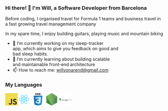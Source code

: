 ### Hi there! 👋 I'm Will, a Software Developer from Barcelona

Before coding, I organised travel for Formula 1 teams and business travel in a fast growing travel management company

In my spare time, I enjoy building guitars, playing music and mountain biking

- 🔭 I’m currently working on my sleep-tracker<br />
app, which aims to give you feedback on good and<br />
bad sleep habits. 
- 🌱 I’m currently learning about building scalable<br />
and maintainable front-end architecture
- 📫 How to reach me: willvonarend@gmail.com


### My Languages

<img src="https://raw.githubusercontent.com/github/explore/80688e429a7d4ef2fca1e82350fe8e3517d3494d/topics/javascript/javascript.png" width="40"><img src="https://raw.githubusercontent.com/github/explore/80688e429a7d4ef2fca1e82350fe8e3517d3494d/topics/react/react.png" width="40">
<img src="https://raw.githubusercontent.com/github/explore/80688e429a7d4ef2fca1e82350fe8e3517d3494d/topics/css/css.png" width="40">
<img src="https://raw.githubusercontent.com/github/explore/80688e429a7d4ef2fca1e82350fe8e3517d3494d/topics/nodejs/nodejs.png" width="40">
<img src="https://raw.githubusercontent.com/github/explore/80688e429a7d4ef2fca1e82350fe8e3517d3494d/topics/mongodb/mongodb.png" width="40">

